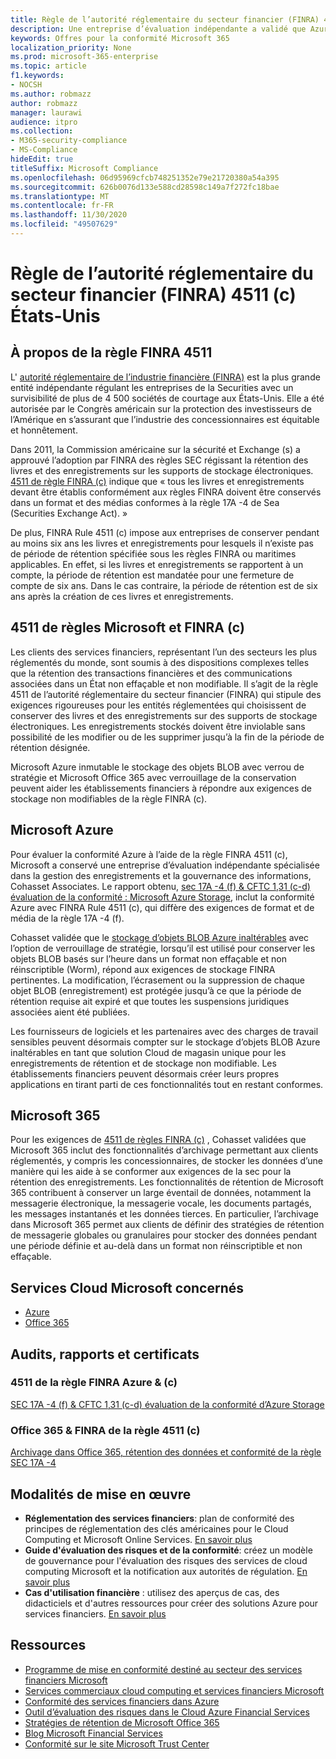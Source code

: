 ```yaml
---
title: Règle de l’autorité réglementaire du secteur financier (FINRA) 4511 (c) États-Unis
description: Une entreprise d’évaluation indépendante a validé que Azure et Office 365 peuvent aider les entreprises financières à respecter la règle FINRA 4511 enregistrer les besoins en matière de conservation et de stockage non modifiable.
keywords: Offres pour la conformité Microsoft 365
localization_priority: None
ms.prod: microsoft-365-enterprise
ms.topic: article
f1.keywords:
- NOCSH
ms.author: robmazz
author: robmazz
manager: laurawi
audience: itpro
ms.collection:
- M365-security-compliance
- MS-Compliance
hideEdit: true
titleSuffix: Microsoft Compliance
ms.openlocfilehash: 06d95969cfcb748251352e79e21720380a54a395
ms.sourcegitcommit: 626b0076d133e588cd28598c149a7f272fc18bae
ms.translationtype: MT
ms.contentlocale: fr-FR
ms.lasthandoff: 11/30/2020
ms.locfileid: "49507629"
---
```

# <a name="financial-industry-regulatory-authority-finra-rule-4511c-united-states"></a>Règle de l’autorité réglementaire du secteur financier (FINRA) 4511 (c) États-Unis

## <a name="about-finra-rule-4511"></a>À propos de la règle FINRA 4511

L' [autorité réglementaire de l’industrie financière (FINRA)](https://www.finra.org/#/) est la plus grande entité indépendante régulant les entreprises de la Securities avec un survisibilité de plus de 4 500 sociétés de courtage aux États-Unis. Elle a été autorisée par le Congrès américain sur la protection des investisseurs de l’Amérique en s’assurant que l’industrie des concessionnaires est équitable et honnêtement.

Dans 2011, la Commission américaine sur la sécurité et Exchange (s) a approuvé l’adoption par FINRA des règles SEC régissant la rétention des livres et des enregistrements sur les supports de stockage électroniques. [4511 de règle FINRA (c)](https://www.finra.org/sites/default/files/NoticeDocument/p123548.pdf) indique que « tous les livres et enregistrements devant être établis conformément aux règles FINRA doivent être conservés dans un format et des médias conformes à la règle 17A -4 de Sea (Securities Exchange Act). »

De plus, FINRA Rule 4511 (c) impose aux entreprises de conserver pendant au moins six ans les livres et enregistrements pour lesquels il n’existe pas de période de rétention spécifiée sous les règles FINRA ou maritimes applicables. En effet, si les livres et enregistrements se rapportent à un compte, la période de rétention est mandatée pour une fermeture de compte de six ans. Dans le cas contraire, la période de rétention est de six ans après la création de ces livres et enregistrements.

## <a name="microsoft-and-finra-rule-4511c"></a>4511 de règles Microsoft et FINRA (c)

Les clients des services financiers, représentant l’un des secteurs les plus réglementés du monde, sont soumis à des dispositions complexes telles que la rétention des transactions financières et des communications associées dans un État non effaçable et non modifiable. Il s’agit de la règle 4511 de l’autorité réglementaire du secteur financier (FINRA) qui stipule des exigences rigoureuses pour les entités réglementées qui choisissent de conserver des livres et des enregistrements sur des supports de stockage électroniques. Les enregistrements stockés doivent être inviolable sans possibilité de les modifier ou de les supprimer jusqu’à la fin de la période de rétention désignée.

Microsoft Azure inmutable le stockage des objets BLOB avec verrou de stratégie et Microsoft Office 365 avec verrouillage de la conservation peuvent aider les établissements financiers à répondre aux exigences de stockage non modifiables de la règle FINRA (c).

## <a name="microsoft-azure"></a>Microsoft Azure

Pour évaluer la conformité Azure à l’aide de la règle FINRA 4511 (c), Microsoft a conservé une entreprise d’évaluation indépendante spécialisée dans la gestion des enregistrements et la gouvernance des informations, Cohasset Associates. Le rapport obtenu, [sec 17A -4 (f) & CFTC 1,31 (c-d) évaluation de la conformité : Microsoft Azure Storage](https://servicetrust.microsoft.com/ViewPage/MSComplianceGuide?command=Download&downloadType=Document&downloadId=19b08fd4-d276-43e8-9461-715981d0ea20&docTab=4ce99610-c9c0-11e7-8c2c-f908a777fa4d_GRC_Assessment_Reports), inclut la conformité Azure avec FINRA Rule 4511 (c), qui diffère des exigences de format et de média de la règle 17A -4 (f).

Cohasset validée que le [stockage d’objets BLOB Azure inaltérables](https://docs.microsoft.com/azure/storage/blobs/storage-blob-immutable-storage) avec l’option de verrouillage de stratégie, lorsqu’il est utilisé pour conserver les objets BLOB basés sur l’heure dans un format non effaçable et non réinscriptible (Worm), répond aux exigences de stockage FINRA pertinentes. La modification, l’écrasement ou la suppression de chaque objet BLOB (enregistrement) est protégée jusqu’à ce que la période de rétention requise ait expiré et que toutes les suspensions juridiques associées aient été publiées.

Les fournisseurs de logiciels et les partenaires avec des charges de travail sensibles peuvent désormais compter sur le stockage d’objets BLOB Azure inaltérables en tant que solution Cloud de magasin unique pour les enregistrements de rétention et de stockage non modifiable. Les établissements financiers peuvent désormais créer leurs propres applications en tirant parti de ces fonctionnalités tout en restant conformes.

## <a name="microsoft-365"></a>Microsoft 365

Pour les exigences de [4511 de règles FINRA (c)](https://docs.microsoft.com/microsoft-365/compliance/retention-regulatory-requirements#sec-17a-4f-finra-4511c-and-cftc-131c-d) , Cohasset validées que Microsoft 365 inclut des fonctionnalités d’archivage permettant aux clients réglementés, y compris les concessionnaires, de stocker les données d’une manière qui les aide à se conformer aux exigences de la sec pour la rétention des enregistrements. Les fonctionnalités de rétention de Microsoft 365 contribuent à conserver un large éventail de données, notamment la messagerie électronique, la messagerie vocale, les documents partagés, les messages instantanés et les données tierces. En particulier, l’archivage dans Microsoft 365 permet aux clients de définir des stratégies de rétention de messagerie globales ou granulaires pour stocker des données pendant une période définie et au-delà dans un format non réinscriptible et non effaçable.

## <a name="microsoft-in-scope-cloud-services"></a>Services Cloud Microsoft concernés

- [Azure](https://gallery.technet.microsoft.com/Overview-of-Azure-c1be3942)
- [Office 365](https://aka.ms/Office365ComplianceOfferings)

## <a name="audits-reports-and-certificates"></a>Audits, rapports et certificats

### <a name="azure--finra-rule-4511c"></a>4511 de la règle FINRA Azure & (c)

[SEC 17A -4 (f) & CFTC 1,31 (c-d) évaluation de la conformité d’Azure Storage](https://servicetrust.microsoft.com/ViewPage/MSComplianceGuide?command=Download&downloadType=Document&downloadId=19b08fd4-d276-43e8-9461-715981d0ea20&docTab=4ce99610-c9c0-11e7-8c2c-f908a777fa4d_GRC_Assessment_Reports)

### <a name="office-365--finra-rule-4511c"></a>Office 365 & FINRA de la règle 4511 (c)

[Archivage dans Office 365, rétention des données et conformité de la règle SEC 17A -4](https://www.microsoft.com/microsoft-365/blog/2015/11/10/office-365-exchange-online-archiving-now-meets-sec-rule-17a-4-requirements/)

## <a name="how-to-implement"></a>Modalités de mise en œuvre

- **Réglementation des services financiers**: plan de conformité des principes de réglementation des clés américaines pour le Cloud Computing et Microsoft Online Services. [En savoir plus](https://servicetrust.microsoft.com/ViewPage/TrustDocuments?command=Download&downloadType=Document&downloadId=5b483567-00b0-4d86-96ae-ee887dadb61c&docTab=6d000410-c9e9-11e7-9a91-892aae8839ad_Compliance_Guides)
- **Guide d'évaluation des risques et de la conformité**: créez un modèle de gouvernance pour l'évaluation des risques des services de cloud computing Microsoft et la notification aux autorités de régulation. [En savoir plus](https://servicetrust.microsoft.com/ViewPage/TrustDocuments?command=Download&downloadType=Document&downloadId=edee9b14-3661-4a16-ba83-c35caf672bd7&docTab=6d000410-c9e9-11e7-9a91-892aae8839ad_FAQ_and_White_Papers)
- **Cas d'utilisation financière** : utilisez des aperçus de cas, des didacticiels et d'autres ressources pour créer des solutions Azure pour services financiers. [En savoir plus](https://docs.microsoft.com/azure/industry/financial/)

## <a name="resources"></a>Ressources

- [Programme de mise en conformité destiné au secteur des services financiers Microsoft](https://download.microsoft.com/download/6/4/7/64707E3E-6D3E-45D0-8207-A0EA3201B4A6/Microsoft%20Cloud%20-%20Financial%20Services%20Compliance%20Program%20\(Print\).pdf)
- [Services commerciaux cloud computing et services financiers Microsoft](https://servicetrust.microsoft.com/viewpage/financialservicesoverview)
- [Conformité des services financiers dans Azure](https://azure.microsoft.com/resources/videos/azurecon-2015-financial-services-compliance-in-azure/)
- [Outil d’évaluation des risques dans le Cloud Azure Financial Services](https://servicetrust.microsoft.com/ViewPage/FFIECBlueprint?command=Download&downloadType=Document&downloadId=079a1973-711a-428f-9312-9ddd290cff7b&docTab=c726d5c0-2d1e-11e8-a485-57140ec19669_PaaS)
- [Stratégies de rétention de Microsoft Office 365](https://docs.microsoft.com/office365/securitycompliance/retention-policies)
- [Blog Microsoft Financial Services](https://techcommunity.microsoft.com/t5/Financial-Services-Blog/bg-p/FinancialServicesBlog)
- [Conformité sur le site Microsoft Trust Center](https://www.microsoft.com/trust-center/compliance/compliance-overview)
